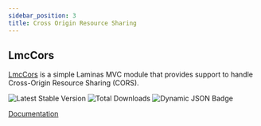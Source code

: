 ```yaml
---
sidebar_position: 3
title: Cross Origin Resource Sharing
---
```


## LmcCors
[LmcCors](https://lm-commons.github.io/LmcCors) is a simple Laminas MVC module that 
provides support to handle Cross-Origin Resource Sharing (CORS).

![Latest Stable Version](https://poser.pugx.org/lm-commons/lmc-cors/v)
![Total Downloads](https://poser.pugx.org/lm-commons/lmc-cors/downloads)
![Dynamic JSON Badge](https://img.shields.io/badge/dynamic/json?url=https%3A%2F%2Fapi.github.com%2Frepos%2Flm-commons%2Flmccors%2Fproperties%2Fvalues&query=%24%5B%3A1%5D.value&label=Maintenance%20Status)


[Documentation](https://lm-commons.github.io/LmcCors)


